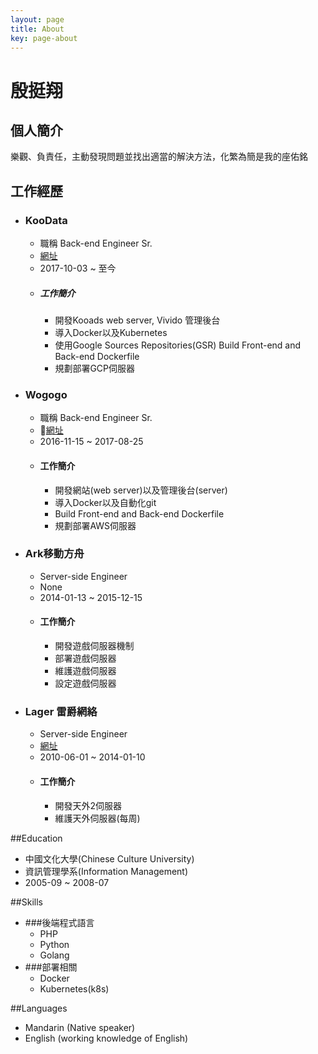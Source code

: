 ```yaml
---
layout: page
title: About
key: page-about
---
```

# 殷挺翔


## 個人簡介
樂觀、負責任，主動發現問題並找出適當的解決方法，化繁為簡是我的座佑銘

## 工作經歷
* ### KooData
	* 職稱 Back-end Engineer Sr.
	* [網址](https://www.koodata.com.tw/)
	* 2017-10-03 ~ 至今
	* ##### 工作簡介
	    * 開發Kooads web server, Vivido 管理後台
	    * 導入Docker以及Kubernetes
	    * 使用Google Sources Repositories(GSR) Build Front-end and Back-end Dockerfile
	    * 規劃部署GCP伺服器

* ### Wogogo
	* 職稱 Back-end Engineer Sr.
	* [網址](https://www.wogogo.com/)
	* 2016-11-15 ~ 2017-08-25
	* #### 工作簡介
	    * 開發網站(web server)以及管理後台(server)
    	* 導入Docker以及自動化git
    	* Build Front-end and Back-end Dockerfile
    	* 規劃部署AWS伺服器

* ### Ark移動方舟
	* Server-side Engineer
	* None
	* 2014-01-13 ~ 2015-12-15
	* #### 工作簡介
	    * 開發遊戲伺服器機制
    	* 部署遊戲伺服器
    	* 維護遊戲伺服器
    	* 設定遊戲伺服器

* ### Lager 雷爵網絡
	*  Server-side Engineer
	*  [網址](http://mo.lager.com.tw/)
	*  2010-06-01 ~ 2014-01-10
	* #### 工作簡介
	    * 開發天外2伺服器
    	* 維護天外伺服器(每周)

##Education
* 中國文化大學(Chinese Culture University)
* 資訊管理學系(Information Management)
* 2005-09 ~ 2008-07

##Skills
* ###後端程式語言
	* PHP
	* Python
	* Golang
* ###部署相關
	* Docker 
	* Kubernetes(k8s)

##Languages
* Mandarin (Native speaker)
* English (working knowledge of English)


